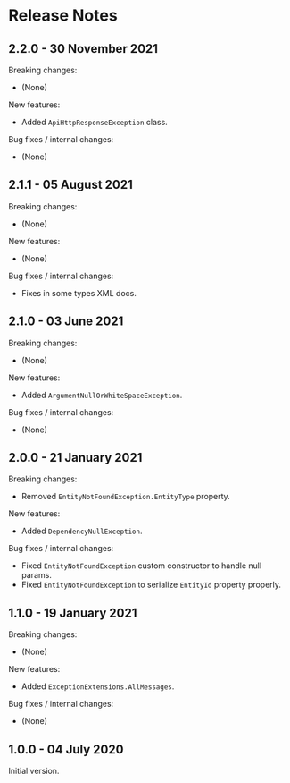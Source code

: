# Release Notes

## 2.2.0 - 30 November 2021

Breaking changes:
- (None)

New features:
- Added `ApiHttpResponseException` class.

Bug fixes / internal changes:
- (None)

## 2.1.1 - 05 August 2021

Breaking changes:
- (None)

New features:
- (None)

Bug fixes / internal changes:
- Fixes in some types XML docs.

## 2.1.0 - 03 June 2021

Breaking changes:
- (None)

New features:
- Added `ArgumentNullOrWhiteSpaceException`.

Bug fixes / internal changes:
- (None)

## 2.0.0 - 21 January 2021

Breaking changes:
- Removed `EntityNotFoundException.EntityType` property.

New features:
- Added `DependencyNullException`.

Bug fixes / internal changes:
- Fixed `EntityNotFoundException` custom constructor to handle null params.
- Fixed `EntityNotFoundException` to serialize `EntityId` property properly.

## 1.1.0 - 19 January 2021

Breaking changes:
- (None)

New features:
- Added `ExceptionExtensions.AllMessages`.

Bug fixes / internal changes:
- (None)

## 1.0.0 - 04 July 2020

Initial version.
